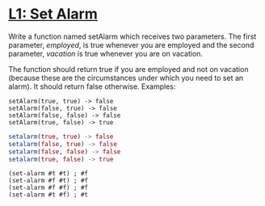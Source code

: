 # [L1: Set Alarm](https://www.codewars.com/kata/l1-set-alarm "568dcc3c7f12767a62000038")

<p>Write a function named setAlarm which receives two parameters. The first parameter, <em>employed</em>, is true whenever you are employed and the second parameter, <em>vacation</em> is true whenever you are on vacation.</p>

<p>The function should return true if you are employed and not on vacation (because these are the circumstances under which you need to set an alarm). It should return false otherwise. Examples:</p>

```if-not:julia,racket
setAlarm(true, true) -> false
setAlarm(false, true) -> false
setAlarm(false, false) -> false
setAlarm(true, false) -> true
```
```julia
setalarm(true, true) -> false
setalarm(false, true) -> false
setalarm(false, false) -> false
setalarm(true, false) -> true
```
```racket
(set-alarm #t #t) ; #f
(set-alarm #f #t) ; #f
(set-alarm #f #f) ; #f
(set-alarm #t #f) ; #t
```
